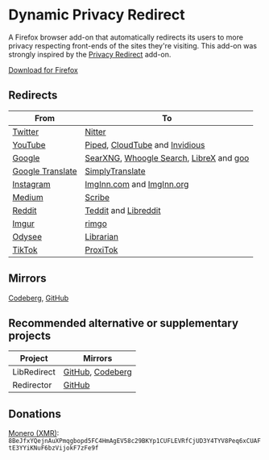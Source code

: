 # Dynamic Privacy Redirect

A Firefox browser add-on that automatically redirects its users to more privacy respecting front-ends of the sites they're visiting.
This add-on was strongly inspired by the [Privacy Redirect](https://github.com/SimonBrazell/privacy-redirect) add-on.

[Download for Firefox](https://addons.mozilla.org/en-US/firefox/addon/dynamic-privacy-redirect/)

## Redirects
|From                                                  |To                                                                                                                                                                                          |
|------------------------------------------------------|--------------------------------------------------------------------------------------------------------------------------------------------------------------------------------------------|
|[Twitter](https://twitter.com)                        | [Nitter](https://github.com/zedeus/nitter)                                                                                                                                                 |
|[YouTube](https://youtube.com)                        | [Piped](https://github.com/TeamPiped/Piped), [CloudTube](https://sr.ht/~cadence/tube/) and [Invidious](https://github.com/iv-org/invidious)                                                |
|[Google](https://google.com)                          | [SearXNG](https://github.com/searxng/searxng), [Whoogle Search](https://github.com/benbusby/whoogle-search), [LibreX](https://github.com/hnhx/librex) and [goo](https://search.goo.ne.jp/) |
|[Google Translate](https://translate.google.com)      | [SimplyTranslate](https://codeberg.org/SimpleWeb/SimplyTranslate-Web)                                                                                                                      |
|[Instagram](https://instagram.com)                    | [ImgInn.com](https://imginn.com) and [ImgInn.org](https://imginn.org)                                                                                                                      |
|[Medium](https://medium.com)                          | [Scribe](https://sr.ht/~edwardloveall/Scribe/)                                                                                                                                             |
|[Reddit](https://reddit.com)                          | [Teddit](https://codeberg.org/teddit/teddit) and [Libreddit](https://github.com/spikecodes/libreddit)                                                                                      |
|[Imgur](https://imgur.com)                            | [rimgo](https://codeberg.org/video-prize-ranch/rimgo)                                                                                                                                      |
|[Odysee](https://odysee.com)                          | [Librarian](https://codeberg.org/librarian/librarian)                                                                                                                                      |
|[TikTok](https://tiktok.com)                          | [ProxiTok](https://github.com/pablouser1/ProxiTok)                                                                                                                                         |

## Mirrors
[Codeberg](https://codeberg.org/PrivacyDev/DPR-addon), [GitHub](https://github.com/PrivacyDevel/DPR-addon)

## Recommended alternative or supplementary projects
|Project          |Mirrors                                                                                                         |
|-----------------|----------------------------------------------------------------------------------------------------------------|
|LibRedirect      |[GitHub](https://github.com/libredirect/libredirect/), [Codeberg](https://codeberg.org/LibRedirect/libredirect) |
|Redirector       |[GitHub](https://github.com/einaregilsson/Redirector)                                                           |

## Donations
[Monero (XMR)](https://www.getmonero.org/): `8BeJfxYQejnAuXPmqgbopd5FC4HmAgEV58c29BKYp1CUFLEVRfCjUD3Y4TYV8Peq6xCUAFtE3YYiKNuF6bzVijokF7zFe9f`

